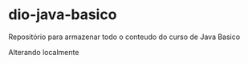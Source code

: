 # dio-java-basico
Repositório para armazenar todo o conteudo do curso de Java Basico

Alterando localmente